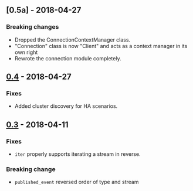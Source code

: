 ## [0.5a] - 2018-04-27
### Breaking changes
 - Dropped the ConnectionContextManager class.
 - "Connection" class is now "Client" and acts as a context manager in its own right
 - Rewrote the connection module completely.

## [0.4] - 2018-04-27
### Fixes
- Added cluster discovery for HA scenarios.

## [0.3] - 2018-04-11
### Fixes
- `iter` properly supports iterating a stream in reverse. 
### Breaking change
- `published_event` reversed order of type and stream


[0.4]: https://github.com/madecom/photon-pump/compare/v0.3.0...v0.4.0
[0.3]: https://github.com/madecom/photon-pump/compare/v0.2.5...v0.3
[0.2.5]: https://github.com/madecom/photon-pump/compare/v0.2.4...v0.2.5
